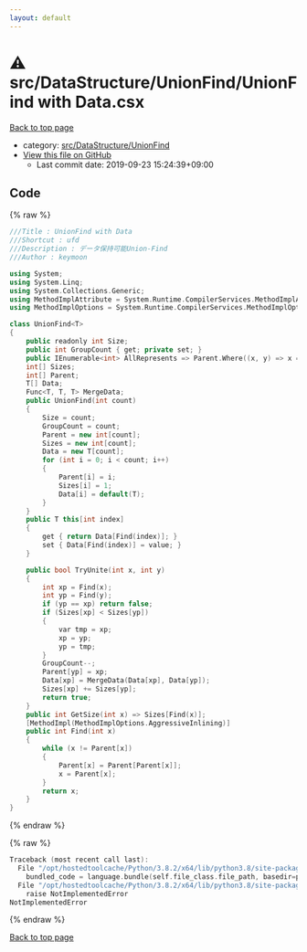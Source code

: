 ```yaml
---
layout: default
---
```


<!-- mathjax config similar to math.stackexchange -->
<script type="text/javascript" async
  src="https://cdnjs.cloudflare.com/ajax/libs/mathjax/2.7.5/MathJax.js?config=TeX-MML-AM_CHTML">
</script>
<script type="text/x-mathjax-config">
  MathJax.Hub.Config({
    TeX: { equationNumbers: { autoNumber: "AMS" }},
    tex2jax: {
      inlineMath: [ ['$','$'] ],
      processEscapes: true
    },
    "HTML-CSS": { matchFontHeight: false },
    displayAlign: "left",
    displayIndent: "2em"
  });
</script>

<script type="text/javascript" src="https://cdnjs.cloudflare.com/ajax/libs/jquery/3.4.1/jquery.min.js"></script>
<script src="https://cdn.jsdelivr.net/npm/jquery-balloon-js@1.1.2/jquery.balloon.min.js" integrity="sha256-ZEYs9VrgAeNuPvs15E39OsyOJaIkXEEt10fzxJ20+2I=" crossorigin="anonymous"></script>
<script type="text/javascript" src="../../../../assets/js/copy-button.js"></script>
<link rel="stylesheet" href="../../../../assets/css/copy-button.css" />


# :warning: src/DataStructure/UnionFind/UnionFind with Data.csx

<a href="../../../../index.html">Back to top page</a>

* category: <a href="../../../../index.html#657c57e2fafbaee71dc36bfd3721bb15">src/DataStructure/UnionFind</a>
* <a href="{{ site.github.repository_url }}/blob/master/src/DataStructure/UnionFind/UnionFind with Data.csx">View this file on GitHub</a>
    - Last commit date: 2019-09-23 15:24:39+09:00




## Code

<a id="unbundled"></a>
{% raw %}
```cpp
﻿///Title : UnionFind with Data
///Shortcut : ufd
///Description : データ保持可能Union-Find
///Author : keymoon

using System;
using System.Linq;
using System.Collections.Generic;
using MethodImplAttribute = System.Runtime.CompilerServices.MethodImplAttribute;
using MethodImplOptions = System.Runtime.CompilerServices.MethodImplOptions;

class UnionFind<T>
{
    public readonly int Size;
    public int GroupCount { get; private set; }
    public IEnumerable<int> AllRepresents => Parent.Where((x, y) => x == y);
    int[] Sizes;
    int[] Parent;
    T[] Data;
    Func<T, T, T> MergeData;
    public UnionFind(int count)
    {
        Size = count;
        GroupCount = count;
        Parent = new int[count];
        Sizes = new int[count];
        Data = new T[count];
        for (int i = 0; i < count; i++)
        {
            Parent[i] = i;
            Sizes[i] = 1;
            Data[i] = default(T);
        }
    }
    public T this[int index]
    {
        get { return Data[Find(index)]; }
        set { Data[Find(index)] = value; }
    }

    public bool TryUnite(int x, int y)
    {
        int xp = Find(x);
        int yp = Find(y);
        if (yp == xp) return false;
        if (Sizes[xp] < Sizes[yp])
        {
            var tmp = xp;
            xp = yp;
            yp = tmp;
        }
        GroupCount--;
        Parent[yp] = xp;
        Data[xp] = MergeData(Data[xp], Data[yp]);
        Sizes[xp] += Sizes[yp];
        return true;
    }
    public int GetSize(int x) => Sizes[Find(x)];
    [MethodImpl(MethodImplOptions.AggressiveInlining)]
    public int Find(int x)
    {
        while (x != Parent[x])
        {
            Parent[x] = Parent[Parent[x]];
            x = Parent[x];
        }
        return x;
    }
}
```
{% endraw %}

<a id="bundled"></a>
{% raw %}
```cpp
Traceback (most recent call last):
  File "/opt/hostedtoolcache/Python/3.8.2/x64/lib/python3.8/site-packages/onlinejudge_verify/docs.py", line 340, in write_contents
    bundled_code = language.bundle(self.file_class.file_path, basedir=pathlib.Path.cwd())
  File "/opt/hostedtoolcache/Python/3.8.2/x64/lib/python3.8/site-packages/onlinejudge_verify/languages/csharpscript.py", line 110, in bundle
    raise NotImplementedError
NotImplementedError

```
{% endraw %}

<a href="../../../../index.html">Back to top page</a>

